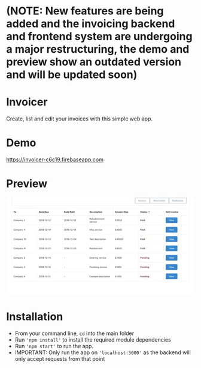 # (NOTE: New features are being added and the invoicing backend and frontend system are undergoing a major restructuring, the demo and preview show an outdated version and will be updated soon)


# Invoicer

Create, list and edit your invoices with this simple web app. 

# Demo

https://invoicer-c6c19.firebaseapp.com

# Preview

![](demo.gif)

# Installation 

- From your command line, ```cd``` into the main folder
- Run ```'npm install'``` to install the required module dependencies
- Run ```'npm start'``` to run the app.
- IMPORTANT: Only run the app on ```'localhost:3000'``` as the backend will only accept requests from that point

